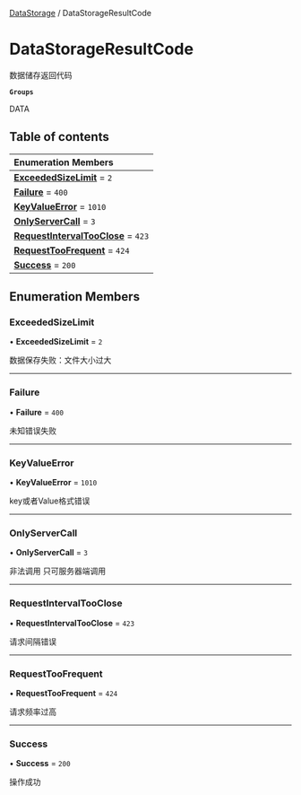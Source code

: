 [DataStorage](../modules/DataStorage.DataStorage.md) / DataStorageResultCode

# DataStorageResultCode <Badge type="tip" text="Enumeration" /> <Score text="DataStorageResultCode" />

数据储存返回代码

**`Groups`**

DATA

## Table of contents

| Enumeration Members |
| :-----|
| **[ExceededSizeLimit](DataStorage.DataStorageResultCode.md#exceededsizelimit)** = ``2`` <br> |
| **[Failure](DataStorage.DataStorageResultCode.md#failure)** = ``400`` <br> |
| **[KeyValueError](DataStorage.DataStorageResultCode.md#keyvalueerror)** = ``1010`` <br> |
| **[OnlyServerCall](DataStorage.DataStorageResultCode.md#onlyservercall)** = ``3`` <br> |
| **[RequestIntervalTooClose](DataStorage.DataStorageResultCode.md#requestintervaltooclose)** = ``423`` <br> |
| **[RequestTooFrequent](DataStorage.DataStorageResultCode.md#requesttoofrequent)** = ``424`` <br> |
| **[Success](DataStorage.DataStorageResultCode.md#success)** = ``200`` <br> |

## Enumeration Members

### ExceededSizeLimit <Score text="ExceededSizeLimit" /> 

• **ExceededSizeLimit** = ``2``

数据保存失败：文件大小过大

___

### Failure <Score text="Failure" /> 

• **Failure** = ``400``

未知错误失败

___

### KeyValueError <Score text="KeyValueError" /> 

• **KeyValueError** = ``1010``

key或者Value格式错误

___

### OnlyServerCall <Score text="OnlyServerCall" /> 

• **OnlyServerCall** = ``3``

非法调用 只可服务器端调用

___

### RequestIntervalTooClose <Score text="RequestIntervalTooClose" /> 

• **RequestIntervalTooClose** = ``423``

请求间隔错误

___

### RequestTooFrequent <Score text="RequestTooFrequent" /> 

• **RequestTooFrequent** = ``424``

请求频率过高

___

### Success <Score text="Success" /> 

• **Success** = ``200``

操作成功
